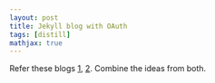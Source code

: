 ```yaml
---
layout: post
title: Jekyll blog with OAuth
tags: [distill]
mathjax: true
---
```


Refer these blogs [1](https://ben.balter.com/jekyll-auth/), [2](https://blog.heroku.com/jekyll-on-heroku).
Combine the ideas from both.